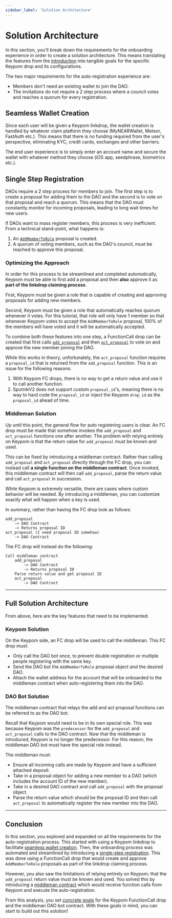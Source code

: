 ```yaml
---
sidebar_label: 'Solution Architecture'
---
```

# Solution Architecture
In this section, you'll break down the requirements for the onboarding experience in order to create a solution architecture. This means translating the features from the [introduction](introduction.md) into tangible goals for the specific Keypom drop and its configurations.

The two major requirements for the auto-registration experience are:
- Members don't need an existing wallet to join the DAO. 
- The invitations do not require a 2 step process where a council votes and reaches a quorum for every registration.

## Seamless Wallet Creation

Since each user will be given a Keypom linkdrop, the wallet creation is handled by whatever claim platform they choose (MyNEARWallet, Meteor, FastAuth etc.). This means that there is no funding required from the user's perspective, eliminating KYC, credit cards, exchanges and other barriers.

The end user experience is to simply enter an account name and secure the wallet with whatever method they choose (iOS app, seedphrase, biometrics etc.).

## Single Step Registration

DAOs require a 2 step process for members to join. The first step is to create a proposal for adding them to the DAO and the second is to vote on that proposal and reach a quorum. This means that the DAO must constantly monitor for incoming proposals, leading to long wait times for new users.

If DAOs want to mass register members, this process is very inefficient. From a technical stand-point, what happens is:

1. An [`AddMemberToRole`](https://github.com/near-daos/sputnik-dao-contract#proposal-types) proposal is created.
2. A quorum of voting members, such as the DAO's council, must be reached to approve this proposal.

### Optimizing the Approach

In order for this process to be streamlined and completed automatically, Keypom must be able to first add a proposal and then **also** approve it as **part of the linkdrop claiming process**.

First, Keypom must be given a role that is capable of creating and approving proposals for adding new members.

Second, Keypom must be given a role that automatically reaches quorum whenever it votes. For this tutorial, that role will only have 1 member so that whenever Keypom votes to accept the `AddMemberToRole` proposal, 100% of the members will have voted and it will be automatically accepted.

To combine both these features into one step, a FunctionCall drop can be created that first calls [`add_proposal`](https://github.com/near-daos/sputnik-dao-contract#add-proposal) and then [`act_proposal`](https://github.com/near-daos/sputnik-dao-contract#approve-proposal) to vote on and approve the new member joining the DAO.

While this works in theory, unfortunately, the `act_proposal` function requires a `proposal_id` that is returned from the `add_proposal` function. This is an issue for the following reasons: 
1. With Keypom FC drops, there is no way to get a return value and use it to call another function.
2. SputnikV2 does not support custom `proposal_id`'s, meaning there is no way to hard code the `proposal_id` or inject the Keypom `drop_id` as the `proposal_id` ahead of time. 

### Middleman Solution

Up until this point, the general flow for auto registering users is clear. An FC drop must be made that somehow invokes the `add_proposal` and `act_proposal` functions one after another. The problem with relying entirely on Keypom is that the return value for `add_proposal` must be known and used.

This can be fixed by introducing a middleman contract. Rather than calling `add_proposal` and `act_proposal` directly through the FC drop, you can instead call **a single function on the middleman contract**. Once invoked, this middleman contract will then call `add_proposal`, parse the return value and call `act_proposal` in succession.

While Keypom is extremely versatile, there are cases where custom behavior will be needed. By introducing a middleman, you can customize exactly what will happen when a key is used.

In summary, rather than having the FC drop look as follows:

```
add_proposal
    -> DAO Contract
    -> Returns proposal ID
act_proposal (I need proposal ID somehow)
    -> DAO Contract
```

The FC drop will instead do the following:
```
Call middleman contract
    add_proposal
        -> DAO Contract
        -> Returns proposal ID
    Parse return value and get proposal ID
    act_proposal
        -> DAO Contract
```

---

## Full Solution Architecture
From above, here are the key features that need to be implemented. 
### Keypom Solution
On the Keypom side, an FC drop will be used to call the middleman. This FC drop must:
- Only call the DAO bot once, to prevent double registration or multiple people registering with the same key.
- Send the DAO bot the `AddMemberToRole` proposal object *and* the desired DAO. 
- Attach the wallet address for the account that will be onboarded to the middleman contract when auto-registering them into the DAO. 

### DAO Bot Solution

The middleman contract that relays the add and act proposal functions can be referred to as the DAO bot.

Recall that Keypom would need to be in its own special role. This was because Keypom was the `predecessor` for the `add_proposal` and `act_proposal` calls to the DAO contract. Now that the middleman is introduced, Keypom is no longer the predecessor. For this reason, the middleman DAO bot must have the special role instead.

The middleman must:
- Ensure all incoming calls are made by Keypom and have a sufficient attached deposit. 
- Take in a proposal object for adding a new member to a DAO (which includes the account ID of the new member).
- Take in a desired DAO contract and call `add_proposal` with the proposal object.
- Parse the return value which should be the proposal ID and then call `act_proposal` to automatically register the new member into the DAO.

---

## Conclusion

In this section, you explored and expanded on all the requirements for the auto-registration process. This started with using a Keypom linkdrop to facilitate [seamless wallet creation](#seamless-wallet-creation). Then, the onboarding process was automated and streamlined by introducing a [single-step registration](#optimizing-the-approach). This was done using a FunctionCall drop that would create and approve `AddMemberToRole` proposals as part of the linkdrop claiming process. 

However, you also saw the limitations of relying entirely on Keypom; that the `add_proposal` return value must be known and used. You solved this by introducing a [middleman contract](#middleman-solution) which would receive function calls from Keypom and execute the auto-registration. 

From this analysis, you set [concrete goals](#full-solution-architecture) for the Keypom FunctionCall drop and the middleman DAO bot contract. With these goals in mind, you can start to build out this solution!
